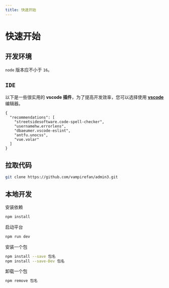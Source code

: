 ```yaml
---
title: 快速开始
---
```


# 快速开始

## 开发环境

`node` 版本应不小于 `16`。

## `IDE`

以下是一些很实用的 **vscode 插件**，为了提高开发效率，您可以选择使用 **[vscode](https://code.visualstudio.com/)** 编辑器。  
```json{}[@/.vscode/extensions.json]
{
  "recommendations": [
    "streetsidesoftware.code-spell-checker",
    "usernamehw.errorlens",
    "dbaeumer.vscode-eslint",
    "antfu.unocss",
    "vue.volar"
  ]
}
```

## 拉取代码

```sh
git clone https://github.com/vampirefan/admin3.git
```

## 本地开发
安装依赖

```sh
npm install
```

启动平台

```sh
npm run dev
```

安装一个包

```sh
npm install --save 包名
npm install --save-Dev 包名
```

卸载一个包

```sh
npm remove 包名
```
